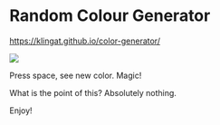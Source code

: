 # Random Colour Generator

https://klingat.github.io/color-generator/

![](https://p55.f1.n0.cdn.getcloudapp.com/items/BluE51dP/Screen+Shot+2019-10-16+at+5.05.11+PM.png?v=187ccb67f80a088e80c907839be9e0be)

Press space, see new color. Magic!

What is the point of this?
Absolutely nothing.

Enjoy!
